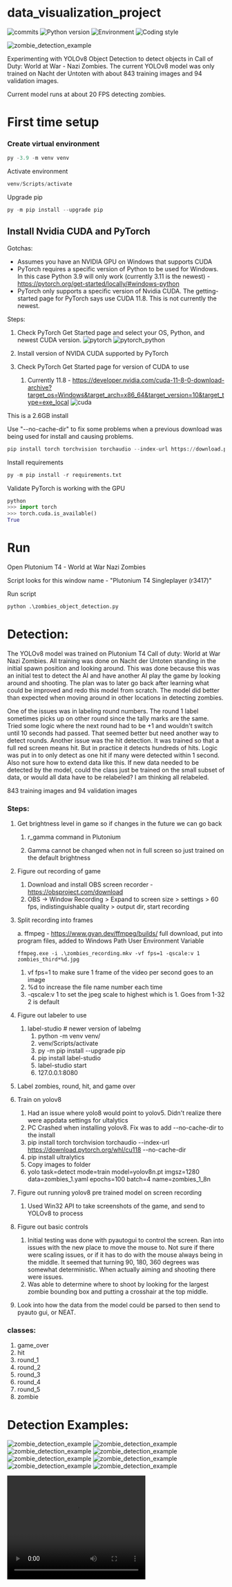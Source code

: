 # data_visualization_project

![commits](https://badgen.net/github/commits/davidtwynn/nazi_zombies_ai_object_detection?icon=github&color=blue)
![Python version](https://img.shields.io/badge/python%20version-3.9.13-good)
![Environment](https://img.shields.io/badge/Environment-Windows-blue)
![Coding style](https://img.shields.io/badge/code%20style-black-000000.svg)

![zombie_detection_example](pics/zombies_1.png)

Experimenting with YOLOv8 Object Detection to detect objects in Call of Duty: World at War - Nazi Zombies. The current YOLOv8 model was only trained on Nacht der Untoten with about 843 training images and 94 validation images.

Current model runs at about 20 FPS detecting zombies.

# First time setup

### Create virtual environment

```python
py -3.9 -m venv venv
```

Activate environment

```python
venv/Scripts/activate
```

Upgrade pip

```python
py -m pip install --upgrade pip
```

## Install Nvidia CUDA and PyTorch

Gotchas:

- Assumes you have an NVIDIA GPU on Windows that supports CUDA
- PyTorch requires a specific version of Python to be used for Windows. In this case Python 3.9 will only work (currently 3.11 is the newest) - https://pytorch.org/get-started/locally/#windows-python
- PyTorch only supports a specific version of Nvidia CUDA. The getting-started page for PyTorch says use CUDA 11.8. This is not currently the newest.

Steps:

1. Check PyTorch Get Started page and select your OS, Python, and newest CUDA version.
   ![pytorch](pics/pytorch.JPG)
   ![pytorch_python](pics/pytorch_python.png)

2. Install version of NVIDA CUDA supported by PyTorch
3. Check PyTorch Get Started page for version of CUDA to use
   1. Currently 11.8 - https://developer.nvidia.com/cuda-11-8-0-download-archive?target_os=Windows&target_arch=x86_64&target_version=10&target_type=exe_local
      ![cuda](pics/CUDA_11_8.JPG)

This is a 2.6GB install

Use "--no-cache-dir" to fix some problems when a previous download was being used for install and causing problems.

```python
pip install torch torchvision torchaudio --index-url https://download.pytorch.org/whl/cu118 --no-cache-dir
```

Install requirements

```python
py -m pip install -r requirements.txt
```

Validate PyTorch is working with the GPU

```python
python
>>> import torch
>>> torch.cuda.is_available()
True
```

# Run

Open Plutonium T4 - World at War Nazi Zombies

Script looks for this window name - "Plutonium T4 Singleplayer (r3417)"

Run script

```python
python .\zombies_object_detection.py
```

# Detection:

The YOLOv8 model was trained on Plutonium T4 Call of duty: World at War Nazi Zombies. All training was done on Nacht der Untoten standing in the initial spawn position and looking around. This was done because this was an initial test to detect the AI and have another AI play the game by looking around and shooting. The plan was to later go back after learning what could be improved and redo this model from scratch. The model did better than expected when moving around in other locations in detecting zombies.

One of the issues was in labeling round numbers. The round 1 label sometimes picks up on other round since the tally marks are the same. Tried some logic where the next round had to be +1 and wouldn't switch until 10 seconds had passed. That seemed better but need another way to detect rounds. Another issue was the hit detection. It was trained so that a full red screen means hit. But in practice it detects hundreds of hits. Logic was put in to only detect as one hit if many were detected within 1 second. Also not sure how to extend data like this. If new data needed to be detected by the model, could the class just be trained on the small subset of data, or would all data have to be relabeled? I am thinking all relabeled.

843 training images and 94 validation images

### Steps:

1. Get brightness level in game so if changes in the future we can go back

   1. r_gamma command in Plutonium

   2. Gamma cannot be changed when not in full screen so just trained on the default brightness

2. Figure out recording of game

   1. Download and install OBS screen recorder - https://obsproject.com/download
   2. OBS -> Window Recording > Expand to screen size > settings > 60 fps, indistinguishable quality > output dir, start recording

3. Split recording into frames

   a. ffmpeg - https://www.gyan.dev/ffmpeg/builds/ full download, put into program files, added to Windows Path User Environment Variable

   `ffmpeg.exe -i .\zombies_recording.mkv -vf fps=1 -qscale:v 1 zombies_third*%d.jpg`

   1. vf fps=1 to make sure 1 frame of the video per second goes to an image
   2. %d to increase the file name number each time
   3. -qscale:v 1 to set the jpeg scale to highest which is 1. Goes from 1-32 2 is default

4. Figure out labeler to use

   1. label-studio # newer version of labelmg
      1. python -m venv venv/
      2. venv/Scripts/activate
      3. py -m pip install --upgrade pip
      4. pip install label-studio
      5. label-studio start
      6. 127.0.0.1:8080

5. Label zombies, round, hit, and game over
6. Train on yolov8
   1. Had an issue where yolo8 would point to yolov5. Didn't realize there were appdata settings for ultalytics
   2. PC Crashed when installing yolov8. Fix was to add --no-cache-dir to the install
   3. pip install torch torchvision torchaudio --index-url https://download.pytorch.org/whl/cu118 --no-cache-dir
   4. pip install ultralytics
   5. Copy images to folder
   6. yolo task=detect mode=train model=yolov8n.pt imgsz=1280 data=zombies_1.yaml epochs=100 batch=4 name=zombies_1_8n
7. Figure out running yolov8 pre trained model on screen recording
   1. Used Win32 API to take screenshots of the game, and send to YOLOv8 to process
8. Figure out basic controls
   1. Initial testing was done with pyautogui to control the screen. Ran into issues with the new place to move the mouse to. Not sure if there were scaling issues, or if it has to do with the mouse always being in the middle. It seemed that turning 90, 180, 360 degrees was somewhat deterministic. When actually aiming and shooting there were issues.
   2. Was able to determine where to shoot by looking for the largest zombie bounding box and putting a crosshair at the top middle.
9. Look into how the data from the model could be parsed to then send to pyauto gui, or NEAT.

### classes:

1. game_over
2. hit
3. round_1
4. round_2
5. round_3
6. round_4
7. round_5
8. zombie

# Detection Examples:

![zombie_detection_example](pics/zombies_1.png)
![zombie_detection_example](pics/zombies_2.png)
![zombie_detection_example](pics/zombies_3.png)
![zombie_detection_example](pics/zombies_4.png)
![zombie_detection_example](pics/zombies_5.png)
![zombie_detection_example](pics/zombies_6.png)
![zombie_detection_example](pics/zombies_7.png)
![zombie_detection_example](pics/zombies_8.png)

<video width="320" height="240" controls>
  <source src="https://raw.githubusercontent.com/DavidTWynn/nazi_zombies_ai_object_detection/master/pics/zombies_detection_1.mp4" type="video/mp4">
  Your browser does not support the video tag.
</video>
